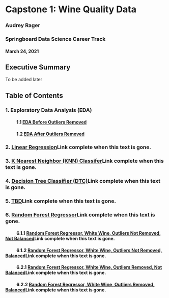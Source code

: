 # Capstone 1: Wine Quality Data
### Audrey Rager
### Springboard Data Science Career Track
#### March 24, 2021

## Executive Summary
To be added later


## Table of Contents
### 1. Exploratory Data Analysis (EDA)
#### &ensp;&ensp;&ensp;&ensp;&ensp;1.1 <a href="https://github.com/ahrager/Springboard/blob/master/Capstone1Project/001a_EDAandDataPrep_Capstone_1_WhiteWineQuality_20210324.ipynb">EDA Before Outliers Removed</a>
#### &ensp;&ensp;&ensp;&ensp;&ensp;1.2 <a href="https://github.com/ahrager/Springboard/blob/master/Capstone1Project/001b_EDAandDataPrepOR_Capstone_1_WhiteWineQuality_20210324.ipynb">EDA After Outliers Removed</a>

### 2. <a href="">Linear Regression</a>Link complete when this text is gone.
### 3. <a href="">K Nearest Neighbor (KNN) Classifer</a>Link complete when this text is gone.
### 4. <a href="">Decision Tree Classifier (DTC)</a>Link complete when this text is gone.
### 5. <a href="">TBD</a>Link complete when this text is gone.
### 6. <a href="">Random Forest Regressor</a>Link complete when this text is gone.
#### &ensp;&ensp;&ensp;&ensp;&ensp;6.1.1 <a href="">Random Forest Regressor, White Wine, Outliers Not Removed, Not Balanced</a>Link complete when this text is gone.
#### &ensp;&ensp;&ensp;&ensp;&ensp;6.1.2 <a href="">Random Forest Regressor, White Wine, Outliers Not Removed, Balanced</a>Link complete when this text is gone.
#### &ensp;&ensp;&ensp;&ensp;&ensp;6.2.1 <a href="">Random Forest Regressor, White Wine, Outliers Removed, Not Balanced</a>Link complete when this text is gone.
#### &ensp;&ensp;&ensp;&ensp;&ensp;6.2.2 <a href="">Random Forest Regressor, White Wine, Outliers Removed, Balanced</a>Link complete when this text is gone.




